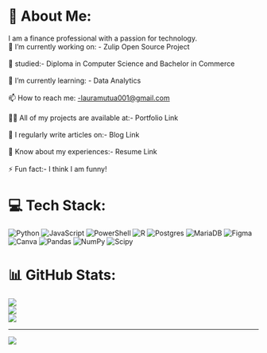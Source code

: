 # 💫 About Me:
I am a finance professional with a passion for technology.<br>🔭 I’m currently working on: - Zulip Open Source Project<br><br>🏫 studied:- Diploma in Computer Science and Bachelor in Commerce<br><br>🌱 I’m currently learning: - Data Analytics<br><br>📫 How to reach me: -lauramutua001@gmail.com<br><br>👨‍💻 All of my projects are available at:- Portfolio Link<br><br>📝 I regularly write articles on:- Blog Link<br><br>📄 Know about my experiences:- Resume Link<br><br>⚡ Fun fact:- I think I am funny!


# 💻 Tech Stack:
![Python](https://img.shields.io/badge/python-3670A0?style=for-the-badge&logo=python&logoColor=ffdd54) ![JavaScript](https://img.shields.io/badge/javascript-%23323330.svg?style=for-the-badge&logo=javascript&logoColor=%23F7DF1E) ![PowerShell](https://img.shields.io/badge/PowerShell-%235391FE.svg?style=for-the-badge&logo=powershell&logoColor=white) ![R](https://img.shields.io/badge/r-%23276DC3.svg?style=for-the-badge&logo=r&logoColor=white) ![Postgres](https://img.shields.io/badge/postgres-%23316192.svg?style=for-the-badge&logo=postgresql&logoColor=white) ![MariaDB](https://img.shields.io/badge/MariaDB-003545?style=for-the-badge&logo=mariadb&logoColor=white) ![Figma](https://img.shields.io/badge/figma-%23F24E1E.svg?style=for-the-badge&logo=figma&logoColor=white) ![Canva](https://img.shields.io/badge/Canva-%2300C4CC.svg?style=for-the-badge&logo=Canva&logoColor=white) ![Pandas](https://img.shields.io/badge/pandas-%23150458.svg?style=for-the-badge&logo=pandas&logoColor=white) ![NumPy](https://img.shields.io/badge/numpy-%23013243.svg?style=for-the-badge&logo=numpy&logoColor=white) ![Scipy](https://img.shields.io/badge/SciPy-%230C55A5.svg?style=for-the-badge&logo=scipy&logoColor=%white)
# 📊 GitHub Stats:
![](https://github-readme-stats.vercel.app/api?username=lauramutua&theme=dark&hide_border=false&include_all_commits=false&count_private=false)<br/>
![](https://github-readme-streak-stats.herokuapp.com/?user=lauramutua&theme=dark&hide_border=false)<br/>
![](https://github-readme-stats.vercel.app/api/top-langs/?username=lauramutua&theme=dark&hide_border=false&include_all_commits=false&count_private=false&layout=compact)

---
[![](https://visitcount.itsvg.in/api?id=lauramutua&icon=0&color=0)](https://visitcount.itsvg.in)

<!-- Proudly created with GPRM ( https://gprm.itsvg.in ) -->
